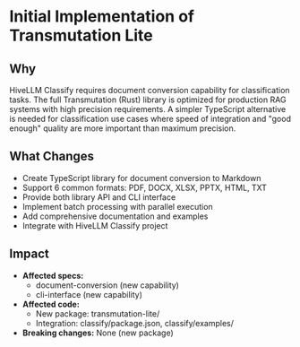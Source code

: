 # Initial Implementation of Transmutation Lite

## Why

HiveLLM Classify requires document conversion capability for classification tasks. The full Transmutation (Rust) library is optimized for production RAG systems with high precision requirements. A simpler TypeScript alternative is needed for classification use cases where speed of integration and "good enough" quality are more important than maximum precision.

## What Changes

- Create TypeScript library for document conversion to Markdown
- Support 6 common formats: PDF, DOCX, XLSX, PPTX, HTML, TXT
- Provide both library API and CLI interface
- Implement batch processing with parallel execution
- Add comprehensive documentation and examples
- Integrate with HiveLLM Classify project

## Impact

- **Affected specs:** 
  - document-conversion (new capability)
  - cli-interface (new capability)
- **Affected code:**
  - New package: transmutation-lite/
  - Integration: classify/package.json, classify/examples/
- **Breaking changes:** None (new package)

